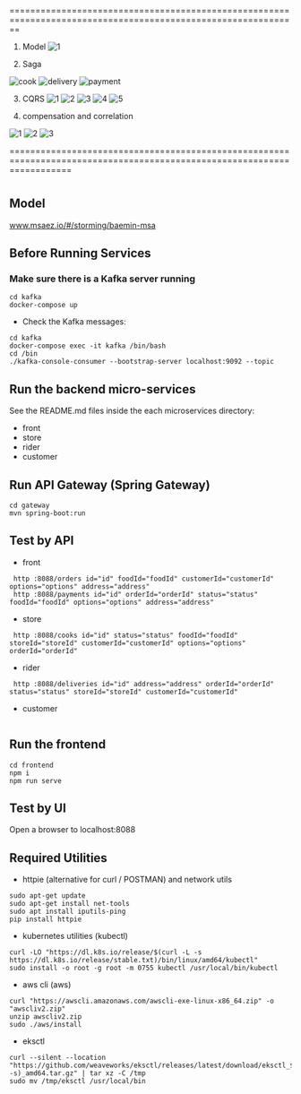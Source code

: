 
==============================================================================================================

1. Model
![1](https://github.com/Rezalog/baemin-0510/assets/70252834/567a95d9-69f0-4d73-8565-fdf6af09c995)

2. Saga

![cook](https://github.com/Rezalog/baemin-0510/assets/70252834/c6b8370a-3b08-409d-8bc0-a3614b08a549)
![delivery](https://github.com/Rezalog/baemin-0510/assets/70252834/6f145ea3-0afd-4c79-be3a-eb12984f421d)
![payment](https://github.com/Rezalog/baemin-0510/assets/70252834/d37c9324-87f2-4b08-ac3c-8b194a4f2d60)

3. CQRS
![1](https://github.com/Rezalog/baemin-0510/assets/70252834/20dcfac2-6807-478c-9e1b-7b2ef2dc6857)
![2](https://github.com/Rezalog/baemin-0510/assets/70252834/45e3688c-ae34-44d7-bf99-f8ac50e77829)
![3](https://github.com/Rezalog/baemin-0510/assets/70252834/9be7fb8c-e26b-49cd-a9b1-18936651a6d1)
![4](https://github.com/Rezalog/baemin-0510/assets/70252834/b486b503-0039-41fe-aa8e-7d8e45840812)
![5](https://github.com/Rezalog/baemin-0510/assets/70252834/1c469003-4865-494b-bf83-9514874cbe18)


4. compensation and correlation

![1](https://github.com/Rezalog/baemin-0510/assets/70252834/6742f6a1-b1d0-4f1e-9401-d468b26c4200)
![2](https://github.com/Rezalog/baemin-0510/assets/70252834/5b008b16-6d97-4bba-92e9-2e346b87a7ac)
![3](https://github.com/Rezalog/baemin-0510/assets/70252834/f0b38a92-6967-449c-b801-7b6d2c113c8d)



========================================================================================================================






# 

## Model
www.msaez.io/#/storming/baemin-msa

## Before Running Services
### Make sure there is a Kafka server running
```
cd kafka
docker-compose up
```
- Check the Kafka messages:
```
cd kafka
docker-compose exec -it kafka /bin/bash
cd /bin
./kafka-console-consumer --bootstrap-server localhost:9092 --topic
```

## Run the backend micro-services
See the README.md files inside the each microservices directory:

- front
- store
- rider
- customer


## Run API Gateway (Spring Gateway)
```
cd gateway
mvn spring-boot:run
```

## Test by API
- front
```
 http :8088/orders id="id" foodId="foodId" customerId="customerId" options="options" address="address" 
 http :8088/payments id="id" orderId="orderId" status="status" foodId="foodId" options="options" address="address" 
```
- store
```
 http :8088/cooks id="id" status="status" foodId="foodId" storeId="storeId" customerId="customerId" options="options" orderId="orderId" 
```
- rider
```
 http :8088/deliveries id="id" address="address" orderId="orderId" status="status" storeId="storeId" customerId="customerId" 
```
- customer
```
```


## Run the frontend
```
cd frontend
npm i
npm run serve
```

## Test by UI
Open a browser to localhost:8088

## Required Utilities

- httpie (alternative for curl / POSTMAN) and network utils
```
sudo apt-get update
sudo apt-get install net-tools
sudo apt install iputils-ping
pip install httpie
```

- kubernetes utilities (kubectl)
```
curl -LO "https://dl.k8s.io/release/$(curl -L -s https://dl.k8s.io/release/stable.txt)/bin/linux/amd64/kubectl"
sudo install -o root -g root -m 0755 kubectl /usr/local/bin/kubectl
```

- aws cli (aws)
```
curl "https://awscli.amazonaws.com/awscli-exe-linux-x86_64.zip" -o "awscliv2.zip"
unzip awscliv2.zip
sudo ./aws/install
```

- eksctl 
```
curl --silent --location "https://github.com/weaveworks/eksctl/releases/latest/download/eksctl_$(uname -s)_amd64.tar.gz" | tar xz -C /tmp
sudo mv /tmp/eksctl /usr/local/bin
```

